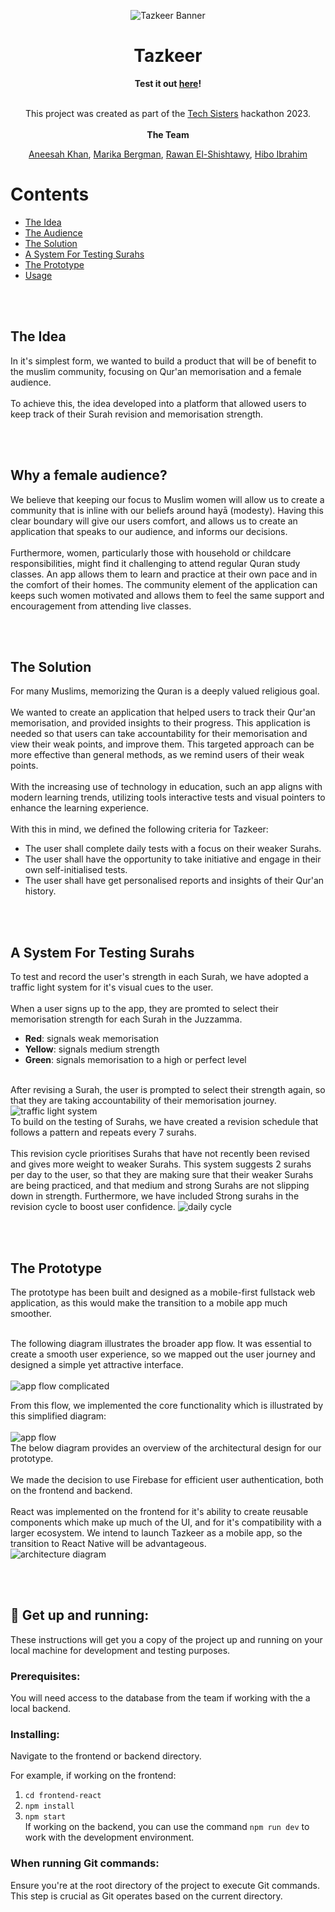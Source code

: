 <p align="center">
  <img src="/assets/tazkeerBanner.png" alt="Tazkeer Banner">
</p>

<div align="center">
    <h1>
        Tazkeer
    </h1>
  <div>
      <strong>
        
  Test it out <a href="https://tazkeer-app.web.app/sign-up">here</a>!
      </strong>
  </div>
  <br/>
    <div>
        This project was created as part of the <a href="https://www.tech-sisters.com/">Tech Sisters</a> hackathon 2023.
    </div>

  <br/>
    <strong> The Team </strong>
    <p>
     <a href="https://github.com/annoinspace">Aneesah Khan</a>,  
     <a href="https://github.com/mariberg">Marika Bergman</a>,
      <a href="https://github.com/rawanshisht">Rawan El-Shishtawy</a>, 
      <a href="https://github.com/hiboibrahim">Hibo Ibrahim</a> 
    </p>
</div>
 
  <div>
   <h1>
     Contents
   </h1>
<ul>
 <li><a href="#idea">The Idea</a></li>
    <li><a href="#audience">The Audience</a></li>
    <li><a href="#solution">The Solution</a></li>
    <li><a href="#tls">A System For Testing Surahs</a></li>
    <li><a href="#prototype">The Prototype</a></li>
    <li><a href="#usage">Usage</a></li>
  
</ul>
  </div>
  <br/>
  <br/>
<div>
  <h2 id="idea">
    The Idea
  </h2>
  <p>
    In it's simplest form, we wanted to build a product that will be of benefit to the muslim community, focusing on Qur'an memorisation and a female audience. 
    <br/>
    <br/>
    To achieve this, the idea developed into a platform that allowed users to keep track of their Surah revision and memorisation strength. 
  <p>
  <br/>
  <br/>
      <h2 id="audience">
    Why a female audience?
  </h2>
  <p>
    We believe that keeping our focus to Muslim women will allow us to create a community that is inline with our beliefs around hayā (modesty). Having this clear boundary will give our users comfort, and allows us to create an application that speaks to our audience, and informs our decisions.
<br/>
    <br/>
   Furthermore, women, particularly those with household or childcare responsibilities, might find it challenging to attend regular Quran study classes. An app allows them to learn and practice at their own pace and in the comfort of their homes. The community element of the application can keeps such women motivated and allows them to feel the same support and encouragement from attending live classes.
  <p>
  <br/>
  <br/>
  <h2 id="solution">
    The Solution
  </h2>
  <p>
  For many Muslims, memorizing the Quran is a deeply valued religious goal.
    <br/>
    <br/>
    We wanted to create an application that helped users to track their Qur'an memorisation, 
   and provided insights to their progress. This application is needed so that users can take 
    accountability for their memorisation and view their weak points, and improve them. This targeted approach can be more effective than general methods, as we remind users of their weak points.
    <br/>
    <br/>
    With the increasing use of technology in education, such an app aligns with modern learning trends, utilizing tools interactive tests and visual pointers to enhance the learning experience.
  
  <br/>
   <br/>
  With this in mind, we defined the following criteria for Tazkeer:
      <ul>
      <li>The user shall complete daily tests with a focus on their weaker Surahs.</li>
      <li>The user shall have the opportunity to take initiative and engage in their own self-initialised tests.</li>
      <li>The user shall have get personalised reports and insights of their Qur'an history.</li>
    </ul>
  <p>
  <br/>
  <br/>
    <h2 id="tls">
   A System For Testing Surahs
  </h2>
  <p>
To test and record the user's strength in each Surah, we have adopted a traffic light system for it's visual cues to the user. 
<br/>
<br/>
When a user signs up to the app, they are promted to select their memorisation strength for each Surah in the Juzzamma.
<br/>
<ul>
<li><strong>Red</strong>: signals weak memorisation</li>
<li><strong>Yellow</strong>: signals medium strength</li>
<li><strong>Green</strong>: signals memorisation to a high or perfect level</li>
</ul>
<br/>
After revising a Surah, the user is prompted to select their strength again, so that they are taking accountability of their memorisation journey.
<br/>
<img src="/assets/tls-overview.png" alt="traffic light system">
<br/>
To build on the testing of Surahs, we have created a revision schedule that follows a pattern and repeats every 7 surahs. 
<br/>
<br/>
This revision cycle prioritises Surahs that have not recently been revised and gives more weight to weaker Surahs. This system suggests 2 surahs per day to the user, so that they are making sure that their weaker Surahs are being practiced, and that medium and strong Surahs are not slipping down in strength. Furthermore, we have included Strong surahs in the revision cycle to boost user confidence.
<img src="/assets/daily-cycle.png" alt="daily cycle">
  <p>
  <br/>
  <br/>

  <h2 id="prototype">
    The Prototype
  </h2>
  <p>
  The prototype has been built and designed as a mobile-first fullstack web application, as this would make the transition to a mobile app much smoother.
<br/>
 <br/>

The following diagram illustrates the broader app flow. It was essential to create a smooth user experience, so we mapped out the user journey and designed a simple yet attractive interface.
<br/>
<br/>
<img src="/assets/app-flow-complete.png" alt="app flow complicated">

From this flow, we implemented the core functionality which is illustrated by this simplified diagram:
<br/>
<br/>
<img src="/assets/app-flow.png" alt="app flow">
<br/>
The below diagram provides an overview of the architectural design for our prototype.
<br/>
<br/>
We made the decision to use Firebase for efficient user authentication, both on the frontend and backend.
<br/>
<br/>
React was implemented on the frontend for it's ability to create reusable components which make up much of the UI, and for it's compatibility with a larger ecosystem. We intend to launch Tazkeer as a mobile app, so the transition to React Native will be advantageous.
<br/>
<img src="/assets/architecture-diagram.png" alt="architecture diagram">

</div>
<br/>
<br/>

<h2 id="usage">
  🏁 Get up and running:
</h2>

These instructions will get you a copy of the project up and running on your local machine for development and testing purposes.

### Prerequisites:

You will need access to the database from the team if working with the a local backend.

### Installing:

Navigate to the frontend or backend directory.

For example, if working on the frontend:

1. `cd frontend-react` <br/>
2. `npm install` <br/>
3. `npm start`
   <br/>
   If working on the backend, you can use the command `npm run dev` to work with the development environment.
   <br/>

### When running Git commands:

Ensure you're at the root directory of the project to execute Git commands. This step is crucial as Git operates based on the current directory.
